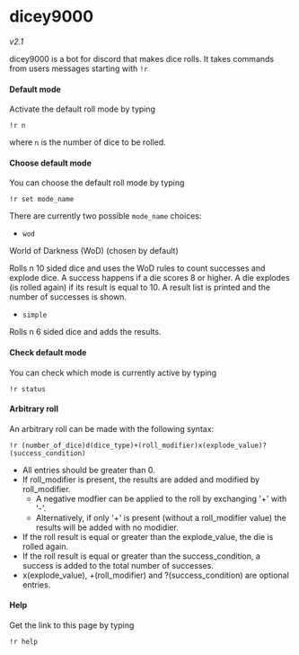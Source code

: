 # dicey9000

*v2.1*

dicey9000 is a bot for discord that makes dice rolls.
It takes commands from users messages starting with `!r`

#### Default mode

Activate the default roll mode by typing

  `!r n`

where `n` is the number of dice to be rolled.

#### Choose default mode

You can choose the default roll mode by typing

  `!r set mode_name`

There are currently two possible `mode_name` choices:

- `wod`

World of Darkness (WoD) (chosen by default)

Rolls n 10 sided dice and uses the WoD rules to count successes and
explode dice. A success happens if a die scores 8 or higher. A die
explodes (is rolled again) if its result is equal to 10. A result list
is printed and the number of successes is shown.

- `simple`

Rolls n 6 sided dice and adds the results.

#### Check default mode

You can check which mode is currently active by typing

  `!r status`

#### Arbitrary roll

An arbitrary roll can be made with the following syntax:

  `!r (number_of_dice)d(dice_type)+(roll_modifier)x(explode_value)?(success_condition)`

  * All entries should be greater than 0.
  * If roll_modifier is present, the results are added and modified
    by roll_modifier.
    - A negative modfier can be applied to the roll by exchanging '+' with '-'.
    - Alternatively, if only '+' is present (without a roll_modifier value)
      the results will be added with no modidier.
  * If the roll result is equal or greater than the explode_value, the
    die is rolled again.
  * If the roll result is equal or greater than the success_condition, a
    success is added to the total number of successes.
  * x(explode_value), +(roll_modifier) and ?(success_condition)
    are optional entries.

#### Help

Get the link to this page by typing

  `!r help`